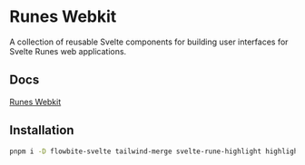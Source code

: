 # Runes Webkit

A collection of reusable Svelte components for building user interfaces for Svelte Runes web applications.

## Docs

[Runes Webkit](https://runes-webkit.codewithshin.com/)

## Installation

```sh
pnpm i -D flowbite-svelte tailwind-merge svelte-rune-highlight highlight.js runes-webkit svelte-lib-helpers
```
